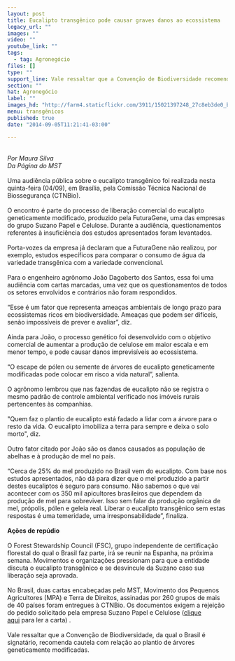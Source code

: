 ```yaml
---
layout: post
title: Eucalipto transgênico pode causar graves danos ao ecossistema
legacy_url: ""
images: ""
video: ""
youtube_link: ""
tags:
  - tag: Agronegócio
files: []
type: ""
support_line: Vale ressaltar que a Convenção de Biodiversidade recomenda cautela com relação ao plantio de transgênicos.
section: ""
hat: Agronegócio
label: ""
images_hd: "http://farm4.staticflickr.com/3911/15021397248_27c8eb3de0_b.jpg"
menu: transgênicos
published: true
date: "2014-09-05T11:21:41-03:00"

---
```

<p><br />
<em>Por Maura Silva<br />
Da P&aacute;gina do&nbsp;MST</em><br />
<br />
Uma audi&ecirc;ncia p&uacute;blica sobre o eucalipto transg&ecirc;nico foi realizada nesta quinta-feira (04/09), em Bras&iacute;lia, pela Comiss&atilde;o T&eacute;cnica Nacional de Biosseguran&ccedil;a (CTNBio).<br />
<br />
O encontro &eacute; parte do processo de libera&ccedil;&atilde;o comercial do eucalipto geneticamente modificado, produzido pela FuturaGene, uma das empresas do grupo Suzano Papel e Celulose. Durante a audi&ecirc;ncia, questionamentos referentes &agrave; insufici&ecirc;ncia dos estudos apresentados foram levantados.<br />
<br />
Porta-vozes da empresa j&aacute; declaram que a FuturaGene n&atilde;o realizou, por exemplo, estudos espec&iacute;ficos para comparar o consumo de &aacute;gua da variedade transg&ecirc;nica com a variedade convencional.<br />
<br />
Para o engenheiro agr&ocirc;nomo Jo&atilde;o Dagoberto dos Santos, essa foi uma audi&ecirc;ncia com cartas marcadas, uma vez que os questionamentos de todos os setores envolvidos e contr&aacute;rios n&atilde;o foram respondidos.&nbsp;<br />
<br />
&ldquo;Esse &eacute; um fator que representa amea&ccedil;as ambientais de longo prazo para ecossistemas ricos em biodiversidade. Amea&ccedil;as que podem ser dif&iacute;ceis, sen&atilde;o imposs&iacute;veis de prever e avaliar&rdquo;, diz.&nbsp;<br />
<br />
Ainda para Jo&atilde;o, o processo gen&eacute;tico foi desenvolvido com o objetivo comercial de aumentar a produ&ccedil;&atilde;o de celulose em maior escala e em menor tempo, e pode causar danos imprevis&iacute;veis ao ecossistema.<br />
<br />
&ldquo;O escape de p&oacute;len ou semente de &aacute;rvores de eucalipto geneticamente modificadas pode colocar em risco a vida natural&rdquo;, salienta.<br />
<br />
O agr&ocirc;nomo lembrou que nas fazendas de eucalipto n&atilde;o se registra o mesmo padr&atilde;o de controle ambiental verificado nos im&oacute;veis rurais pertencentes &agrave;s companhias.<br />
<br />
&quot;Quem faz o plantio de eucalipto est&aacute; fadado a lidar com a &aacute;rvore para o resto da vida. O eucalipto imobiliza a terra para sempre e deixa o solo morto&quot;, diz.&nbsp;<br />
<br />
Outro fator citado por Jo&atilde;o s&atilde;o os danos causados as popula&ccedil;&atilde;o de abelhas e &agrave; produ&ccedil;&atilde;o de mel no pa&iacute;s.&nbsp;<br />
<br />
&ldquo;Cerca de 25% do mel produzido no Brasil vem do eucalipto. Com base nos estudos apresentados, n&atilde;o d&aacute; para dizer que o mel produzido a partir destes eucaliptos &eacute; seguro para consumo. N&atilde;o sabemos o que vai acontecer com os 350 mil apicultores brasileiros que dependem da produ&ccedil;&atilde;o de mel para sobreviver. Isso sem falar da produ&ccedil;&atilde;o org&acirc;nica de mel, pr&oacute;polis, p&oacute;len e geleia real. Liberar o eucalipto transg&ecirc;nico sem estas respostas &eacute; uma temeridade, uma irresponsabilidade&rdquo;, finaliza.&nbsp;<br />
<br />
<strong>A&ccedil;&otilde;es de rep&uacute;dio&nbsp;</strong><br />
<br />
O Forest Stewardship Council&nbsp;(FSC), grupo independente de certifica&ccedil;&atilde;o florestal do qual o Brasil faz parte, ir&aacute; se reunir na Espanha, na pr&oacute;xima semana.&nbsp;Movimentos e organiza&ccedil;&otilde;es pressionam para que a entidade discuta o eucalipto transg&ecirc;nico e se desvincule da Suzano caso sua libera&ccedil;&atilde;o seja aprovada.<br />
<br />
No Brasil, duas cartas encabe&ccedil;adas pelo MST, Movimento dos Pequenos Agricultores&nbsp;(MPA) e Terra de Direitos, assinadas por 260 grupos de mais de 40 pa&iacute;ses foram entregues &agrave; CTNBio. Os documentos exigem a rejei&ccedil;&atilde;o do pedido solicitado pela empresa Suzano Papel e Celulose (<a href="http://wrm.org.uy/pt/todas-as-campanhas/carta-aberta-a-comissao-tecnica-nacional-de-biosseguranca-ctnbio-do-brasil/" target="_blank">clique aqui</a>&nbsp;para ler a carta) .<br />
<br />
Vale ressaltar que a Conven&ccedil;&atilde;o de Biodiversidade, da qual o Brasil &eacute; signat&aacute;rio, recomenda cautela com rela&ccedil;&atilde;o ao plantio de &aacute;rvores geneticamente modificadas.&nbsp;</p>
